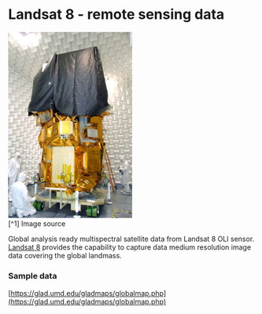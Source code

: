 # Landsat 8 - remote sensing data
<img src="/img/Landsat_Data_Continuity_Mission_Observatory_testing.jpg" width="50%" height="50%">
<br>
[^1] Image source

Global analysis ready multispectral satellite data from Landsat 8 OLI sensor. [Landsat 8](https://en.wikipedia.org/wiki/Landsat_8) provides the capability to capture data medium resolution image data covering the global landmass.

### Sample data
[https://glad.umd.edu/gladmaps/globalmap.php](https://glad.umd.edu/gladmaps/globalmap.php)

[^1]: http://ldcm.gsfc.nasa.gov/gallery/image_pages/spacecraft/spc0004.html
